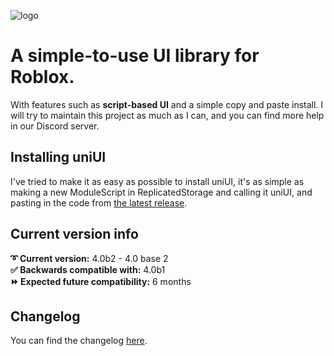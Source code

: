 ![logo](https://github.com/user-attachments/assets/4889b3b7-8c18-4861-87a5-1ea289a8d98d)

# A simple-to-use UI library for Roblox.
With features such as **script-based UI** and a simple copy and paste install.
I will try to maintain this project as much as I can, and you can find more help in our Discord server.

## Installing uniUI
I've tried to make it as easy as possible to install uniUI, it's as simple as making a new ModuleScript in ReplicatedStorage and calling it uniUI, and pasting in the code from [the latest release](latest.lua).

## Current version info
**➰ Current version:** 4.0b2 - 4.0 base 2  
**✅ Backwards compatible with:** 4.0b1  
**⏩ Expected future compatibility:** 6 months  

## Changelog
You can find the changelog [here](changelog.md).
